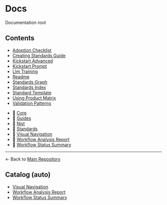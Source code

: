 # Docs

Documentation root

## Contents

<!-- AUTO-LINKS:docs/guides/*.md -->

- [Adoption Checklist](guides/ADOPTION_CHECKLIST.md)
- [Creating Standards Guide](guides/CREATING_STANDARDS_GUIDE.md)
- [Kickstart Advanced](guides/KICKSTART_ADVANCED.md)
- [Kickstart Prompt](guides/KICKSTART_PROMPT.md)
- [Llm Training](guides/LLM_TRAINING.md)
- [Readme](guides/README.md)
- [Standards Graph](guides/STANDARDS_GRAPH.md)
- [Standards Index](guides/STANDARDS_INDEX.md)
- [Standard Template](guides/STANDARD_TEMPLATE.md)
- [Using Product Matrix](guides/USING_PRODUCT_MATRIX.md)
- [Validation Patterns](guides/VALIDATION_PATTERNS.md)

<!-- /AUTO-LINKS -->

- 📁 [Core](./core/)
- 📁 [Guides](./guides/)
- 📁 [Nist](./nist/)
- 📁 [Standards](./standards/)
- 📄 [Visual Navigation](./VISUAL_NAVIGATION.md)
- 📄 [Workflow Analysis Report](./WORKFLOW_ANALYSIS_REPORT.md)
- 📄 [Workflow Status Summary](./WORKFLOW_STATUS_SUMMARY.md)

---

← Back to [Main Repository](../README.md)

## Catalog (auto)

<!-- AUTO-LINKS:docs/*.md -->

- [Visual Navigation](VISUAL_NAVIGATION.md)
- [Workflow Analysis Report](WORKFLOW_ANALYSIS_REPORT.md)
- [Workflow Status Summary](WORKFLOW_STATUS_SUMMARY.md)

<!-- /AUTO-LINKS -->

